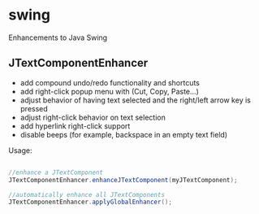 # swing
Enhancements to Java Swing

## JTextComponentEnhancer

- add compound undo/redo functionality and shortcuts
- add right-click popup menu with (Cut, Copy, Paste...)
- adjust behavior of having text selected and the right/left arrow key is pressed
- adjust right-click behavior on text selection
- add hyperlink right-click support
- disable beeps (for example, backspace in an empty text field)

Usage:

```java

//enhance a JTextComponent
JTextComponentEnhancer.enhanceJTextComponent(myJTextComponent);

//automatically enhance all JTextComponents
JTextComponentEnhancer.applyGlobalEnhancer();

```
